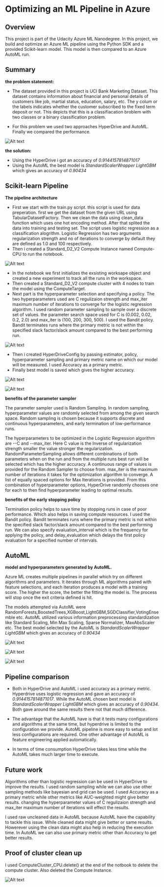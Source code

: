 # Optimizing an ML Pipeline in Azure

## Overview
This project is part of the Udacity Azure ML Nanodegree.
In this project, we build and optimize an Azure ML pipeline using the Python SDK and a provided Scikit-learn model.
This model is then compared to an Azure AutoML run.

## Summary
**the problem statement:**
- The dataset provided in this project is UCI Bank Marketing Dataset. This dataset contains information about financial and personal details of customers like job, martial status, education, salary, etc. The y colum or the labels indicates whether the customer subscribed to the fixed term deposit or not. This depicts that this is a classifiacation broblem with two classes or a binary classification problem.

- For this problem we used two approaches HyperDrive and AutoML. Finally we compared the performance.

![Alt text](Screenshots/workflow.png?raw=true "Workflow")

**the solution:**
- Using the HyperDrive i got an accuracy of *0.9144157814871017*
- Using the AutoML the best model is *StandardScalerWrapper LightGBM* which gives an accuracy of *0.90434*

## Scikit-learn Pipeline
**The pipeline architecture**
- First we start with the train.py script. this script is used for data preperation. first we get the dataset from the given URL using TabularDatasetFactory. Then we clean the data using clean_data function which uses one hot encoding method. After that splited the data into training and testing set. The script uses logistic regression as a classification alogrithm. Logistic Regression has two arguments regularization strength and no of iterations to converge by default they are defined as 1.0 and 100 respectively.
- Then i created a Standard_D2_V2 Compute Instance named Compute-CPU to run the notebook.

![Alt text](Screenshots/standard_D2_V2.JPG?raw=true "Compute Instance")

- In the notebook we first initializes the exsisting worksape object and created a new experiment to track all the runs in the workspace.
- Then created a Standard_D2_V2 compute cluster with 4 nodes to train the model using the ComputeTarget.
- Next part is the hyperparameter selection and specifying a policy. The two hyperparameters used are C regulizaion strength and max_iter maximum number of iterations to converge for the logistic regression algorithm. I used random parameter sampling to sample over a discrete set of values. the parameter search space used for C is (0.002, 0.02, 0.2, 2.0) and max_iter is (100, 200, 300, 500). I used the Bandit policy. Bandit terminates runs where the primary metric is not within the specified slack factor/slack amount compared to the best performing run.

![Alt text](Screenshots/hyperdrive-configuration.JPG?raw=true "hyperdrive configuration")

- Then i created HyperDriveConfig by passing estimator, policy, hyperparameter sampling and primary metric name on which our model will be measured. I used Accuracy as a primary metric.
- Finally best model is saved which gives the higher accuracy.

![Alt text](Screenshots/bestrun-hyperdrive.JPG?raw=true "bestrun hyperdrive")

![Alt text](Screenshots/hyperdrive-childruns.JPG?raw=true "hyperdrive childruns")

**benefits of the parameter sampler**

The parameter sampler used is Random Sampling. In random sampling, hyperparameter values are randomly selected from among the given search space. Random sampling is chosen because it supports discrete and continuous hyperparameters, and early termination of low-performance runs.

The hyperparameters to be optimized in the Logistic Regression algorithm are --C and --max_iter. Here C value is the Inverse of regularization strength smaller the value stronger the regularization. RandomParameterSampling allows different combinations of both parameters when on the run and from the multiple runs best run will be selected which has the higher accuracy. A continuous range of values is provided for the Random Sampler to choose from. max_iter is the maximum number of iterations it takes for the optimization algorithm to converge. A list of equally spaced options for Max Iterations is provided. From this combination of hyperparameter options, HyperDrive randomly chooses one for each to then find hyperparameter leading to optimal results.

**benefits of the early stopping policy**

Termination policy helps to save time by stopping runs in case of poor performance. Which also helps in saving compute resources. I used the Bandit policy. Bandit terminates runs where the primary metric is not within the specified slack factor/slack amount compared to the best performing run. We can also specify evaluation_interval which is the frequency for applying the policy, and delay_evaluation which delays the first policy evaluation for a specified number of intervals.

## AutoML
**model and hyperparameters generated by AutoML.**

Azure ML creates multiple pipelines in parallel which try on different algorithms and parameters. It iterates through ML algorithms paired with feature selections, and each iteration produces a model with a training score. The higher the score, the better the fitting the model is. The process will stop once the exit criteria defined is hit.

The models attempted via AutoML were RandomForests,BoostedTrees,XGBoost,LightGBM,SGDClassifier,VotingEnsemble etc. AutoML utilized various information preprocessing standardization like Standard Scaling, Min Max Scaling, Sparse Normalizer, MaxAbsScaler etc. The best model selected by the AutoML is *StandardScalerWrapper LightGBM* which gives an accuracy of *0.90434*

![Alt text](Screenshots/best-automlrun.JPG?raw=true "best automlrun")

![Alt text](Screenshots/best-automlrun-algorithm.JPG?raw=true "best automlrun algorithm")

![Alt text](Screenshots/best-automlrun-confusionmatrix.JPG?raw=true "best automlrun confusionmatrix")

## Pipeline comparison

- Both in HyperDrive and AutoML i used accuracy as a primary metric. Hyperdrive uses logistic regression and gave an accuracy of *0.9144157814871017*. While the AutoML chosen best model is *StandardScalerWrapper LightGBM* which gives an accuracy of *0.90434*. Both gave around the same results there not that much difference.

- The advantage that the AutoML have is that it tests many configurations and algorithms at the same time, but hyperdrive is limited to the configuration we provide. AutoML pipeline is more easy to setup and lot less configurations are required. One other advantage of AutoML is feature engineering applied automatically.

- In terms of time consumption HyperDrive takes less time while the AutoML takes much larger time to execute.

## Future work

Algorithms other than logistic regression can be used in HyperDrive to improve the results. I used random sampling while we can also use other sampling methods like bayesian and grid can be used. I used Accuracy as a primary metric while other metrics like AUC-weighted might give better results. changing the hyperparameter values of C regulizaion strength and max_iter maximum number of iterations will effect the results.

I used raw uncleaned data in AutoML because AutoML have the capability to tackle this issue. While cleaned data might give better or same results. Howerever using the clean data might also help in reducing the execution time. In AutoML we can also use primary metric other than Accuracy to get better results.

## Proof of cluster clean up

I used ComputeCluster_CPU.delete() at the end of the notbook to delete the compute cluster. Also deleted the Compute Instance.

![Alt text](Screenshots/deleting-Compute-CPU.JPG?raw=true "deleting Compute CPU")
